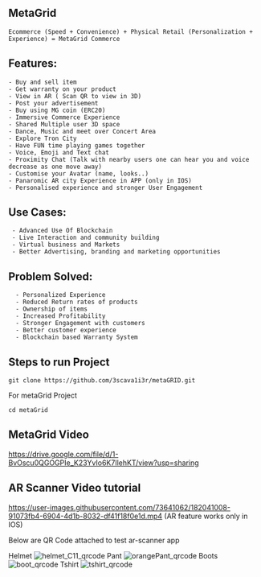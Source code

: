    ## MetaGrid
    Ecommerce (Speed + Convenience) + Physical Retail (Personalization + Experience) = MetaGrid Commerce
    
   ## Features: 
    - Buy and sell item 
    - Get warranty on your product
    - View in AR ( Scan QR to view in 3D)
    - Post your advertisement
    - Buy using MG coin (ERC20)
    - Immersive Commerce Experience
    - Shared Multiple user 3D space
    - Dance, Music and meet over Concert Area
    - Explore Tron City
    - Have FUN time playing games together
    - Voice, Emoji and Text chat
    - Proximity Chat (Talk with nearby users one can hear you and voice decrease as one move away)
    - Customise your Avatar (name, looks..)
    - Panaromic AR city Experience in APP (only in IOS)
    - Personalised experience and stronger User Engagement
    
  ## Use Cases:
     - Advanced Use Of Blockchain
     - Live Interaction and community building
     - Virtual business and Markets
     - Better Advertising, branding and marketing opportunities
     
  ## Problem Solved:
      - Personalized Experience
      - Reduced Return rates of products
      - Ownership of items
      - Increased Profitability
      - Stronger Engagement with customers
      - Better customer experience
      - Blockchain based Warranty System

  ## Steps to run Project
```
git clone https://github.com/3scava1i3r/metaGRID.git
```
For metaGrid Project
```
cd metaGrid
```

## MetaGrid Video
https://drive.google.com/file/d/1-BvOscu0QGOGPIe_K23YvIo6K7IlehKT/view?usp=sharing
## AR Scanner Video tutorial
https://user-images.githubusercontent.com/73641062/182041008-91073fb4-6904-4d1b-8032-df41f18f0e1d.mp4
(AR feature works only in IOS)


Below are QR Code attached to test ar-scanner app

Helmet
![helmet_C11_qrcode](https://user-images.githubusercontent.com/73641062/182040964-d18e02e8-5ace-48cb-a0bd-6d4690b4d520.png)
Pant
![orangePant_qrcode](https://user-images.githubusercontent.com/73641062/182040967-a4a7f059-4eef-4c8d-8746-c1335c0c6fb7.png)
Boots
![boot_qrcode](https://user-images.githubusercontent.com/73641062/182040968-37180b0a-1ee7-4266-b102-4b7c37659be3.png)
Tshirt
![tshirt_qrcode](https://user-images.githubusercontent.com/73641062/182040969-b2458fc8-66a2-4536-895d-9f87c08e1231.png)
